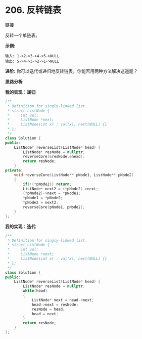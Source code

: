# 206. 反转链表

[链接](https://leetcode-cn.com/problems/reverse-linked-list/description/)

反转一个单链表。

**示例:**

```
输入: 1->2->3->4->5->NULL
输出: 5->4->3->2->1->NULL
```

**进阶:**
 你可以迭代或递归地反转链表。你能否用两种方法解决这道题？

**思路分析**

**我的实现：递归**

```c++
/**
 * Definition for singly-linked list.
 * struct ListNode {
 *     int val;
 *     ListNode *next;
 *     ListNode(int x) : val(x), next(NULL) {}
 * };
 */
class Solution {
public:
    ListNode* reverseList(ListNode* head) {
        ListNode* resNode = nullptr;	
        reverseCore(&resNode,&head);
        return resNode;
    }
private:
    void reverseCore(ListNode** pNode1, ListNode** pNode2)
    {
        if(!(*pNode2)) return;
        ListNode* next2 = (*pNode2)->next;
        (*pNode2)->next = *pNode1;
        *pNode1 = *pNode2;
        *pNode2 = next2;
        reverseCore(pNode1, pNode2);
    }
};
```

**我的实现：迭代**

```c++
/**
 * Definition for singly-linked list.
 * struct ListNode {
 *     int val;
 *     ListNode *next;
 *     ListNode(int x) : val(x), next(NULL) {}
 * };
 */
class Solution {
public:
    ListNode* reverseList(ListNode* head) {
        ListNode* resNode = nullptr;
        while(head)
        {
            ListNode* next = head->next;
            head->next = resNode;
            resNode = head;
            head = next;
        }
        return resNode;
    }
};
```

